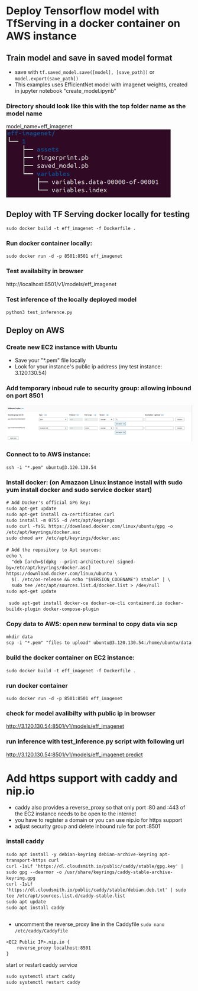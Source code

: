 # Deploy Tensorflow model with TfServing in a docker container on AWS instance

## Train model and save in saved model format
* save with `tf.saved_model.save([model], [save_path])` or `model.export(save_path])`
* This examples uses EfficientNet model with imagenet weights, created in jupyter notebook "create_model.ipynb"

### Directory should look like this with the top folder name as the model name
model_name=eff_imagenet\
![alt text](https://github.com/HenHar/tfServing_docker_AWS/blob/main/images/required_structure.png)

## Deploy with TF Serving docker locally for testing
```
sudo docker build -t eff_imagenet -f Dockerfile .
```

### Run docker container locally:
```
sudo docker run -d -p 8501:8501 eff_imagenet
```

### Test availabilty in browser
http://localhost:8501/v1/models/eff_imagenet

### Test inference of the locally deployed model 
```
python3 test_inference.py
```

## Deploy on AWS
### Create new EC2 instance with Ubuntu
* Save your "*.pem" file locally
* Look for your instance's public ip address (my test instance: 3.120.130.54)

### Add temporary inboud rule to security group: allowing inbound on port 8501
![alt text](https://github.com/HenHar/tfServing_docker_AWS/blob/main/images/security_group.png)

### Connect to to AWS instance:
```
ssh -i "*.pem" ubuntu@3.120.130.54
```

### Install docker: (on Amazaon Linux instance install with sudo yum install docker and sudo service docker start)
```
# Add Docker's official GPG key:
sudo apt-get update
sudo apt-get install ca-certificates curl
sudo install -m 0755 -d /etc/apt/keyrings
sudo curl -fsSL https://download.docker.com/linux/ubuntu/gpg -o /etc/apt/keyrings/docker.asc
sudo chmod a+r /etc/apt/keyrings/docker.asc

# Add the repository to Apt sources:
echo \
  "deb [arch=$(dpkg --print-architecture) signed-by=/etc/apt/keyrings/docker.asc] https://download.docker.com/linux/ubuntu \
  $(. /etc/os-release && echo "$VERSION_CODENAME") stable" | \
  sudo tee /etc/apt/sources.list.d/docker.list > /dev/null
sudo apt-get update

 sudo apt-get install docker-ce docker-ce-cli containerd.io docker-buildx-plugin docker-compose-plugin
```



### Copy data to AWS: open new terminal to copy data via scp
```
mkdir data
scp -i "*.pem" "files to upload" ubuntu@3.120.130.54:/home/ubuntu/data
```

### build the docker container on EC2 instance:
```
sudo docker build -t eff_imagenet -f Dockerfile .
```

### run docker container
```
sudo docker run -d -p 8501:8501 eff_imagenet
```

### check for model avalibilty with public ip in browser
http://3.120.130.54:8501/v1/models/eff_imagenet

### run inference with test_inference.py script with following url
http://3.120.130.54:8501/v1/models/eff_imagenet:predict


# Add https support with caddy and nip.io
* caddy also provides a reverse_proxy so that only port :80 and :443 of the EC2 instance needs to be open to the internet
* you have to register a domain or you can use nip.io for https support
* adjust security group and delete inbound rule for port :8501

### install caddy
```
sudo apt install -y debian-keyring debian-archive-keyring apt-transport-https curl
curl -1sLf 'https://dl.cloudsmith.io/public/caddy/stable/gpg.key' | sudo gpg --dearmor -o /usr/share/keyrings/caddy-stable-archive-keyring.gpg
curl -1sLf 'https://dl.cloudsmith.io/public/caddy/stable/debian.deb.txt' | sudo tee /etc/apt/sources.list.d/caddy-stable.list
sudo apt update
sudo apt install caddy
```
##
* uncomment the reverse_proxy line in the Caddyfile
`sudo nano /etc/caddy/Caddyfile`

```
<EC2 Public IP>.nip.io {
    reverse_proxy localhost:8501
}
```

start or restart caddy service
```
sudo systemctl start caddy
sudo systemctl restart caddy
```



